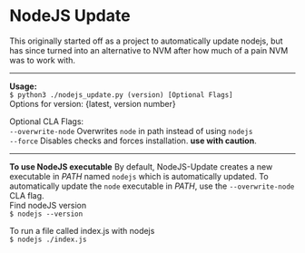 # NodeJS Update

This originally started off as a project to automatically update nodejs, but has since turned into an alternative to NVM after how much of a pain NVM was to work with.
  
---
  
**Usage:**  
`$ python3 ./nodejs_update.py (version) [Optional Flags]`  
Options for version: {latest, version number}  
  
Optional CLA Flags:  
`--overwrite-node` Overwrites `node` in path instead of using `nodejs`  
`--force` Disables checks and forces installation. **use with caution**.  
  
---
**To use NodeJS executable**
By default, NodeJS-Update creates a new executable in _PATH_ named `nodejs` which is automatically updated. To automatically update the `node` executable in _PATH_, use the `--overwrite-node` CLA flag.  
Find nodeJS version  
`$ nodejs --version`  
  
To run a file called index.js with nodejs  
`$ nodejs ./index.js`
